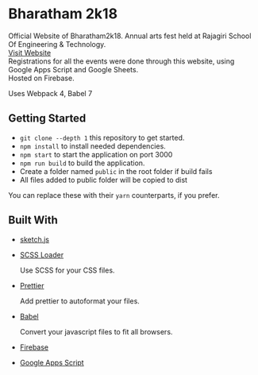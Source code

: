 # Bharatham 2k18

Official Website of Bharatham2k18. Annual arts fest held at Rajagiri School Of Engineering & Technology.  
[Visit Website](https://bharatham2k18.in)  
Registrations for all the events were done through this website, using Google Apps Script and Google Sheets.  
Hosted on Firebase.

Uses Webpack 4, Babel 7

## Getting Started

- `git clone --depth 1` this repository to get started.
- `npm install` to install needed dependencies.
- `npm start` to start the application on port 3000
- `npm run build` to build the application.
- Create a folder named `public` in the root folder if build fails
- All files added to public folder will be copied to dist

You can replace these with their `yarn` counterparts, if you prefer.

## Built With

- [sketch.js](https://github.com/soulwire/sketch.js)

- [SCSS Loader](https://sass-lang.com/)

  Use SCSS for your CSS files.

- [Prettier](https://prettier.io/)

  Add prettier to autoformat your files.

- [Babel](https://babeljs.io/)

  Convert your javascript files to fit all browsers.

- [Firebase](https://firebase.google.com)

- [Google Apps Script](https://developers.google.com/apps-script/)
